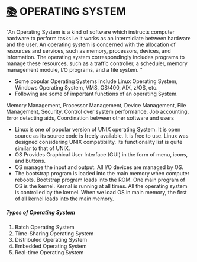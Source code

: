# [:books:](#) OPERATING SYSTEM

"An Operating System is a kind of software which instructs computer hardware to perform tasks i.e it works as an intermidiate between hardware and the user, An operating system is concerned with the allocation of resources and services, such as memory, processors, devices, and information. The operating system correspondingly includes programs to manage these resources, such as a traffic controller, a scheduler, memory management module, I/O programs, and a file system.
"
* Some popular Operating Systems include Linux Operating System, Windows Operating System, VMS, OS/400, AIX, z/OS, etc.
* Following are some of important functions of an operating System.

Memory Management,
Processor Management,
Device Management,
File Management,
Security,
Control over system performance,
Job accounting,
Error detecting aids,
Coordination between other software and users
* Linux is one of popular version of UNIX operating System. It is open source as its source code is freely available. It is free to use. Linux was designed considering UNIX compatibility. Its functionality list is quite similar to that of UNIX.
* OS Provides Graphical User Interface (GUI) in the form of menu, icons, and buttons.
* OS manage the input and output. All I/O devices are managed by OS.
* The bootstrap program is loaded into the main memory when computer reboots. Bootstrap program loads into the ROM. One main program of OS is the kernel. Kernal is running at all times. All the operating system is controlled by the kernel. When we load OS in main memory, the first of all kernel loads into the main memory.

##### Types of Operating System
1. Batch Operating System </br>
2. Time-Sharing Operating System<br>
3. Distributed Operating System
4. Embedded Operating System
5. Real-time Operating System
